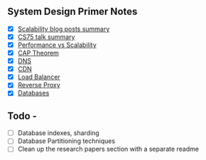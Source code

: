 ## System Design Primer Notes

- [x] [Scalability blog posts summary](./notes/primer.md#LeCloud-Posts)
- [x] [CS75 talk summary](./notes/primer.md#David-Malan's-Scalability-Video)
- [x] [Performance vs Scalability](./notes/primer.md#Performance-vs-Scalability)
- [x] [CAP Theorem](./notes/primer.md#CAP-Theorem-And-CA-Patterns)
- [x] [DNS](./notes/primer.md#DNS)
- [x] [CDN](./notes/primer.md#CDN)
- [x] [Load Balancer](./notes/primer.md#Load-Balancer)
- [x] [Reverse Proxy](./notes/primer.md#Reverse-Proxy)
- [x] [Databases](./notes/primer.md#Databases)

## Todo -

- [ ] Database indexes, sharding
- [ ] Database Partitioning techniques
- [ ] Clean up the research papers section with a separate readme
